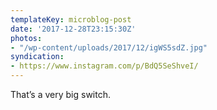 ```yaml
---
templateKey: microblog-post
date: '2017-12-28T23:15:30Z'
photos:
- "/wp-content/uploads/2017/12/igWS5sdZ.jpg"
syndication:
- https://www.instagram.com/p/BdQ5SeShveI/
---
```


That’s a very big switch.

